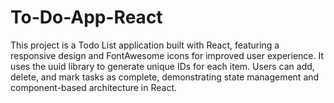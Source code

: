 # To-Do-App-React
This project is a Todo List application built with React, featuring a responsive design and FontAwesome icons for improved user experience. It uses the uuid library to generate unique IDs for each item. Users can add, delete, and mark tasks as complete, demonstrating state management and component-based architecture in React.
